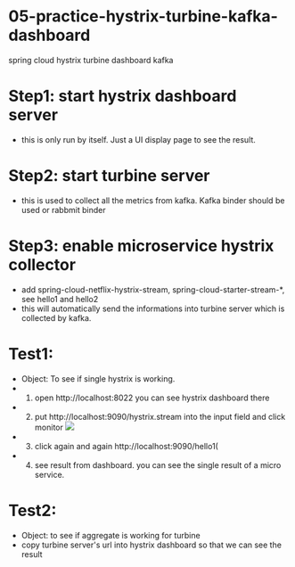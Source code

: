 # 05-practice-hystrix-turbine-kafka-dashboard
spring cloud hystrix turbine dashboard kafka

# Step1: start hystrix dashboard server
- this is only run by itself. Just a UI display page to see the result. 
# Step2: start turbine server
- this is used to collect all the metrics from kafka. Kafka binder should be used or rabbmit binder
# Step3: enable microservice hystrix collector
- add spring-cloud-netflix-hystrix-stream, spring-cloud-starter-stream-*, see hello1 and hello2
- this will automatically send the informations into turbine server which is collected by kafka.

# Test1:
- Object: To see if single hystrix is working.
- 1. open http://localhost:8022 you can see hystrix dashboard there
- 2. put http://localhost:9090/hystrix.stream into the input field and click monitor
![](05-practice-hystrix-turbine-kafka-dashboard/1-single-input.png)
- 3. click again and again http://localhost:9090/hello1(
- 4. see result from dashboard. you can see the single result of a micro service.

# Test2: 
- Object: to see if aggregate is working for turbine
- copy turbine server's url into hystrix dashboard so that we can see the result
